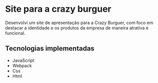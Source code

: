 # Site para a crazy burguer

<p>Desenvolvi um site de apresentação para a Crazy Burguer, com foco em destacar a identidade e os produtos da empresa de maneira atrativa e funcional.</p>

## Tecnologias implementadas
<ul>
  <li>JavaScript</li>
  <li>Webpack</li>
  <li>Css</li>
  <li>Html</li>
</ul>

